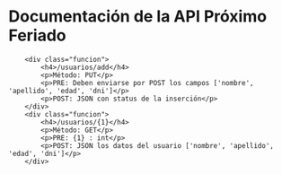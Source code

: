 # Documentación de la API Próximo Feriado
		
		<div class="funcion">
			<h4>/usuarios/add</h4>
			<p>Método: PUT</p>
			<p>PRE: Deben enviarse por POST los campos ['nombre', 'apellido', 'edad', 'dni']</p>
			<p>POST: JSON con status de la inserción</p>
		</div>
		<div class="funcion">
			<h4>/usuarios/{1}</h4>
			<p>Método: GET</p>
			<p>PRE: {1} : int</p>
			<p>POST: JSON los datos del usuario ['nombre', 'apellido', 'edad', 'dni']</p>
		</div>
